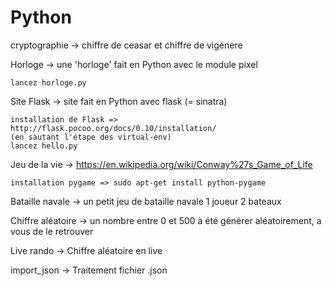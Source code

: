 # Python
cryptographie -> chiffre de ceasar et chiffre de vigénere

Horloge -> une 'horloge' fait en Python avec le module pixel

    lancez horloge.py

Site Flask -> site fait en Python avec flask (= sinatra)  
    
    installation de Flask => http://flask.pocoo.org/docs/0.10/installation/
    (en sautant l'étape des virtual-env)
    lancez hello.py

Jeu de la vie -> https://en.wikipedia.org/wiki/Conway%27s_Game_of_Life

    installation pygame => sudo apt-get install python-pygame

Bataille navale -> un petit jeu de bataille navale 1 joueur 2 bateaux

Chiffre aléatoire -> un nombre entre 0 et 500 à été générer aléatoirement, a vous de le retrouver

Live rando -> Chiffre aléatoire en live

import_json -> Traitement fichier .json
